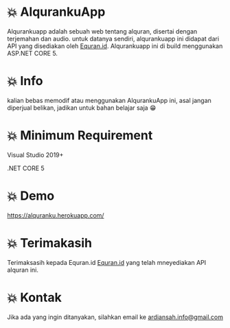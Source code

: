 # :boom: AlqurankuApp

Alqurankuapp adalah sebuah web tentang alquran, disertai dengan terjemahan dan audio. untuk datanya sendiri, alqurankuapp ini didapat dari API yang disediakan oleh 
 [Equran.id](https://equran.id/apidev). Alqurankuapp ini di build menggunakan ASP.NET CORE 5.

# :boom: Info

kalian bebas memodif atau menggunakan AlqurankuApp ini, asal jangan diperjual belikan, jadikan untuk bahan belajar saja :grin:

# :boom: Minimum Requirement

Visual Studio 2019+

.NET CORE 5

# :boom: Demo

https://alquranku.herokuapp.com/

# :boom: Terimakasih

Terimaksasih kepada Equran.id [Equran.id](https://equran.id/apidev) yang telah mneyediakan API alquran ini.

# :boom: Kontak

Jika ada yang ingin ditanyakan, silahkan email ke ardiansah.info@gmail.com
